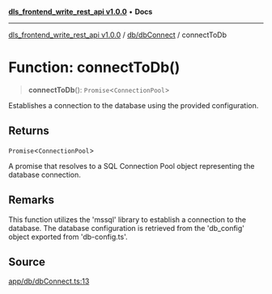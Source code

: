[**dls_frontend_write_rest_api v1.0.0**](../../../README.md) • **Docs**

***

[dls_frontend_write_rest_api v1.0.0](../../../modules.md) / [db/dbConnect](../README.md) / connectToDb

# Function: connectToDb()

> **connectToDb**(): `Promise`\<`ConnectionPool`\>

Establishes a connection to the database using the provided configuration.

## Returns

`Promise`\<`ConnectionPool`\>

A promise that resolves to a SQL Connection Pool object representing the database connection.

## Remarks

This function utilizes the 'mssql' library to establish a connection to the database.
The database configuration is retrieved from the 'db_config' object exported from 'db-config.ts'.

## Source

[app/db/dbConnect.ts:13](https://github.com/No-Life-inc/dls_write_api/blob/3b6ede554338fca33854ae593d3c96d63a70eb98/app/db/dbConnect.ts#L13)
